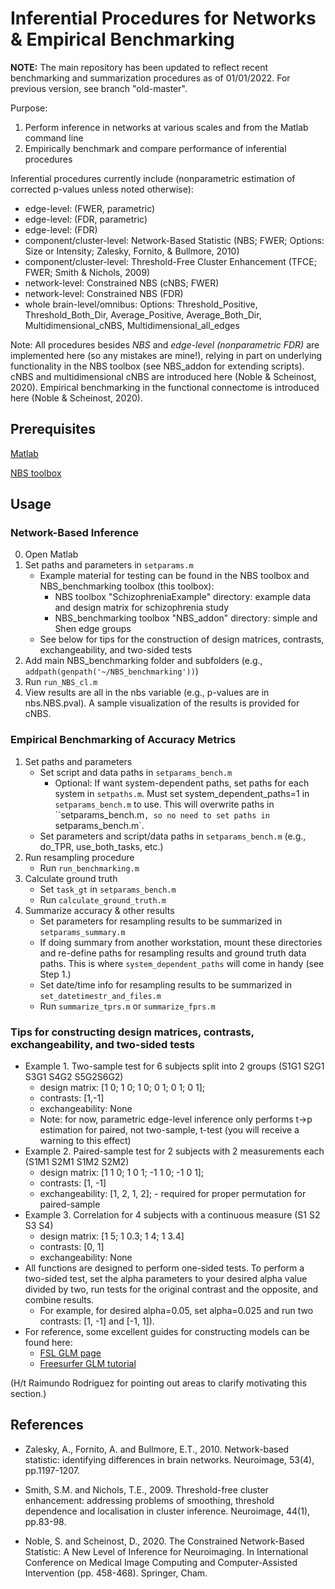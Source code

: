 # Inferential Procedures for Networks & Empirical Benchmarking

**NOTE:** The main repository has been updated to reflect recent benchmarking and summarization procedures as of 01/01/2022. For previous version, see branch "old-master".

Purpose:
1. Perform inference in networks at various scales and from the Matlab command line
2. Empirically benchmark and compare performance of inferential procedures

Inferential procedures currently include (nonparametric estimation of corrected p-values unless noted otherwise):
- edge-level: (FWER, parametric)
- edge-level: (FDR, parametric)
- edge-level: (FDR)
- component/cluster-level: Network-Based Statistic (NBS; FWER; Options: Size or Intensity; Zalesky, Fornito, & Bullmore, 2010)
- component/cluster-level: Threshold-Free Cluster Enhancement (TFCE; FWER; Smith & Nichols, 2009)
- network-level: Constrained NBS (cNBS; FWER)
- network-level: Constrained NBS (FDR)
- whole brain-level/omnibus: Options: Threshold_Positive, Threshold_Both_Dir, Average_Positive, Average_Both_Dir, Multidimensional_cNBS, Multidimensional_all_edges

Note: All procedures besides *NBS* and *edge-level (nonparametric FDR)* are implemented here (so any mistakes are mine!), relying in part on underlying functionality in the NBS toolbox (see NBS_addon for extending scripts). cNBS and multidimensional cNBS are introduced here (Noble & Scheinost, 2020). Empirical benchmarking in the functional connectome is introduced here (Noble & Scheinost, 2020).



## Prerequisites

[Matlab](https://www.mathworks.com/products/matlab.html)

[NBS toolbox](https://sites.google.com/site/bctnet/comparison/nbs)

## Usage

### Network-Based Inference

0. Open Matlab
1. Set paths and parameters in `setparams.m`
    - Example material for testing can be found in the NBS toolbox and NBS_benchmarking toolbox (this toolbox):
        - NBS toolbox "SchizophreniaExample" directory: example data and design matrix for schizophrenia study
        - NBS_benchmarking toolbox "NBS_addon" directory: simple and Shen edge groups
    - See below for tips for the construction of design matrices, contrasts, exchangeability, and two-sided tests
2. Add main NBS_benchmarking folder and subfolders (e.g., `addpath(genpath('~/NBS_benchmarking'))`)
3. Run `run_NBS_cl.m`
4. View results are all in the nbs variable (e.g., p-values are in nbs.NBS.pval). A sample visualization of the results is provided for cNBS.


### Empirical Benchmarking of Accuracy Metrics

1. Set paths and parameters
    - Set script and data paths in `setparams_bench.m`
        - Optional: If want system-dependent paths, set paths for each system in `setpaths.m`. Must set system_dependent_paths=1 in `setparams_bench.m` to use. This will overwrite paths in ``setparams_bench.m`, so no need to set paths in `setparams_bench.m`.
    - Set parameters and script/data paths in `setparams_bench.m` (e.g., do_TPR, use_both_tasks, etc.)
2. Run resampling procedure
    - Run `run_benchmarking.m`
3. Calculate ground truth
    - Set `task_gt` in `setparams_bench.m`
    - Run `calculate_ground_truth.m`
3. Summarize accuracy & other results
    - Set parameters for resampling results to be summarized in `setparams_summary.m`
    - If doing summary from another workstation, mount these directories and re-define paths for resampling results and ground truth data paths. This is where `system_dependent_paths` will come in handy (see Step 1.)
    - Set date/time info for resampling results to be summarized in `set_datetimestr_and_files.m`
    - Run `summarize_tprs.m` or `summarize_fprs.m`


### Tips for constructing design matrices, contrasts, exchangeability, and two-sided tests

- Example 1. Two-sample test for 6 subjects split into 2 groups (S1G1 S2G1 S3G1 S4G2 S5G2S6G2)
    - design matrix: [1 0; 1 0; 1 0; 0 1; 0 1; 0 1];
    - contrasts: [1,-1]
    - exchangeability: None
    - Note: for now, parametric edge-level inference only performs t->p estimation for paired, not two-sample, t-test (you will receive a warning to this effect)
- Example 2. Paired-sample test for 2 subjects with 2 measurements each (S1M1 S2M1 S1M2 S2M2) 
    - design matrix: [1 1 0; 1 0 1; -1 1 0; -1 0 1];
    - contrasts: [1, -1]
    - exchangeability: [1, 2, 1, 2]; - required for proper permutation for paired-sample
- Example 3. Correlation for 4 subjects with a continuous measure (S1 S2 S3 S4)
    - design matrix: [1 5; 1 0.3; 1 4; 1 3.4]
    - contrasts: [0, 1]
    - exchangeability: None
- All functions are designed to perform one-sided tests. To perform a two-sided test, set the alpha parameters to your desired alpha value divided by two, run tests for the original contrast and the opposite, and combine results.
    - For example, for desired alpha=0.05, set alpha=0.025 and run two contrasts: [1, -1] and [-1, 1]).
- For reference, some excellent guides for constructing models can be found here:
    - [FSL GLM page](https://fsl.fmrib.ox.ac.uk/fsl/fslwiki/GLM)
    - [Freesurfer GLM tutorial](http://ftp.nmr.mgh.harvard.edu/pub/dist/freesurfer/tutorial_packages/centos6/fsl_507/doc/wiki/attachments/GLM/JMglm.pdf)

(H/t Raimundo Rodriguez for pointing out areas to clarify motivating this section.)

## References

- Zalesky, A., Fornito, A. and Bullmore, E.T., 2010. Network-based statistic: identifying differences in brain networks. Neuroimage, 53(4), pp.1197-1207.

- Smith, S.M. and Nichols, T.E., 2009. Threshold-free cluster enhancement: addressing problems of smoothing, threshold dependence and localisation in cluster inference. Neuroimage, 44(1), pp.83-98.

- Noble, S. and Scheinost, D., 2020. The Constrained Network-Based Statistic: A New Level of Inference for Neuroimaging. In International Conference on Medical Image Computing and Computer-Assisted Intervention (pp. 458-468). Springer, Cham.

